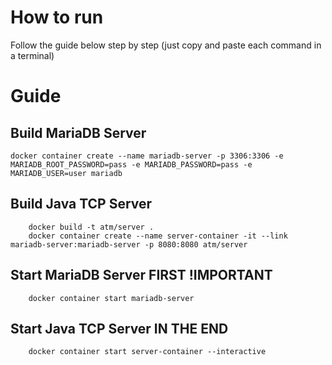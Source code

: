 # How to run
Follow the guide below step by step (just copy and paste each command in a terminal)
# Guide
## Build MariaDB Server
```terminal
docker container create --name mariadb-server -p 3306:3306 -e MARIADB_ROOT_PASSWORD=pass -e MARIADB_PASSWORD=pass -e MARIADB_USER=user mariadb
```
## Build Java TCP Server
```terminal
    docker build -t atm/server . 
    docker container create --name server-container -it --link mariadb-server:mariadb-server -p 8080:8080 atm/server 
```
## Start MariaDB Server FIRST !IMPORTANT
```terminal
    docker container start mariadb-server
```
## Start Java TCP Server IN THE END
```terminal
    docker container start server-container --interactive
```
